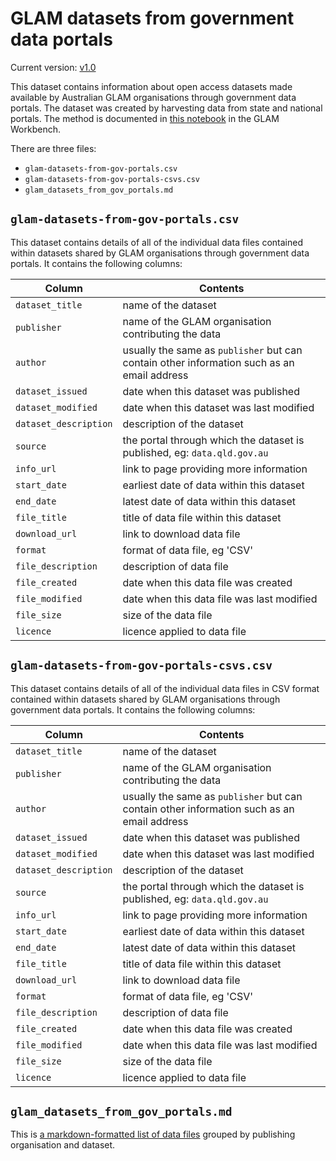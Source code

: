 # GLAM datasets from government data portals

Current version: [v1.0](https://github.com/GLAM-Workbench/gov-portals-data/releases/tag/v1.0)

This dataset contains information about open access datasets made available by Australian GLAM organisations through government data portals. The dataset was created by harvesting data from state and national portals. The method is documented in [this notebook](https://glam-workbench.net/glam-data-portals/#harvesting-glam-data-from-government-portals) in the GLAM Workbench.

There are three files:

- `glam-datasets-from-gov-portals.csv`
- `glam-datasets-from-gov-portals-csvs.csv`
- `glam_datasets_from_gov_portals.md`

## `glam-datasets-from-gov-portals.csv`

This dataset contains details of all of the individual data files contained within datasets shared by GLAM organisations through government data portals.  It contains the following columns:

| Column | Contents |
|--------|----------|
`dataset_title` | name of the dataset
`publisher` | name of the GLAM organisation contributing the data
`author` | usually the same as `publisher` but can contain other information such as an email address
`dataset_issued` | date when this dataset was published
`dataset_modified` | date when this dataset was last modified
`dataset_description` | description of the dataset
`source` | the portal through which the dataset is published, eg: `data.qld.gov.au`
`info_url` | link to page providing more information
`start_date` | earliest date of data within this dataset
`end_date` | latest date of data within this dataset
`file_title` | title of data file within this dataset
`download_url` | link to download data file
`format` | format of data file, eg 'CSV'
`file_description` | description of data file
`file_created` | date when this data file was created
`file_modified` | date when this data file was last modified
`file_size` | size of the data file
`licence` | licence applied to data file

## `glam-datasets-from-gov-portals-csvs.csv`

This dataset contains details of all of the individual data files in CSV format contained within datasets shared by GLAM organisations through government data portals.  It contains the following columns:

| Column | Contents |
|--------|----------|
`dataset_title` | name of the dataset
`publisher` | name of the GLAM organisation contributing the data
`author` | usually the same as `publisher` but can contain other information such as an email address
`dataset_issued` | date when this dataset was published
`dataset_modified` | date when this dataset was last modified
`dataset_description` | description of the dataset
`source` | the portal through which the dataset is published, eg: `data.qld.gov.au`
`info_url` | link to page providing more information
`start_date` | earliest date of data within this dataset
`end_date` | latest date of data within this dataset
`file_title` | title of data file within this dataset
`download_url` | link to download data file
`format` | format of data file, eg 'CSV'
`file_description` | description of data file
`file_created` | date when this data file was created
`file_modified` | date when this data file was last modified
`file_size` | size of the data file
`licence` | licence applied to data file


## `glam_datasets_from_gov_portals.md`

This is [a markdown-formatted list of data files](https://github.com/GLAM-Workbench/gov-data-portals/blob/main/glam_datasets_from_gov_portals.md) grouped by publishing organisation and dataset.

